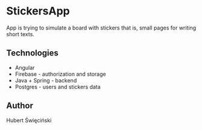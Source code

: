 # StickersApp

App is trying to simulate a board with stickers that is, small pages for writing short texts.

## Technologies 

* Angular
* Firebase - authorization and storage 
* Java + Spring - backend
* Postgres - users and stickers data

## Author

Hubert Święciński